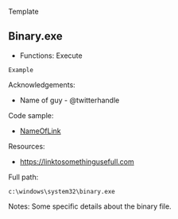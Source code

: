 Template

## Binary.exe

* Functions: Execute

```
Example
```

Acknowledgements:
* Name of guy - @twitterhandle

Code sample:
* [NameOfLink](Payload/NameOfPayload)

Resources:
* https://linktosomethingusefull.com

Full path:
```
c:\windows\system32\binary.exe
```

Notes:
Some specific details about the binary file.


 

